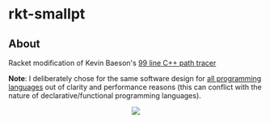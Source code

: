 # rkt-smallpt

## About
Racket modification of Kevin Baeson's [99 line C++ path tracer](http://www.kevinbeason.com/smallpt/)

**Note**: I deliberately chose for the same software design for [all programming languages](https://github.com/matt77hias/smallpt) out of clarity and performance reasons (this can conflict with the nature of declarative/functional programming languages).

<p align="center"><img src="https://github.com/matt77hias/smallpt/blob/master/res/image.png" ></p>
